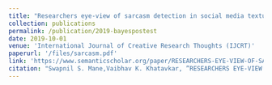 ```yaml
---
title: "Researchers eye-view of sarcasm detection in social media textual content"
collection: publications
permalink: /publication/2019-bayespostest
date: 2019-10-01
venue: 'International Journal of Creative Research Thoughts (IJCRT)'
paperurl: '/files/sarcasm.pdf'
link: 'https://www.semanticscholar.org/paper/RESEARCHERS-EYE-VIEW-OF-SARCASM-DETECTION-IN-SOCIAL-Mane/787c1dec747760fa102ab74298af06eb0368bb0e'
citation: "Swapnil S. Mane,Vaibhav K. Khatavkar, ”RESEARCHERS EYE-VIEW OF SARCASM DETECTION IN SOCIAL MEDIA TEXTUAL CONTENT”, <i>International Journal of Creative Research Thoughts (IJCRT)</i>, ISSN:2320-2882, Volume.9, Issue 8, pp.150-157, August 2021, Available at :http://www.ijcrt.org/papers/IJCRTE020026.pdf"
---
```

